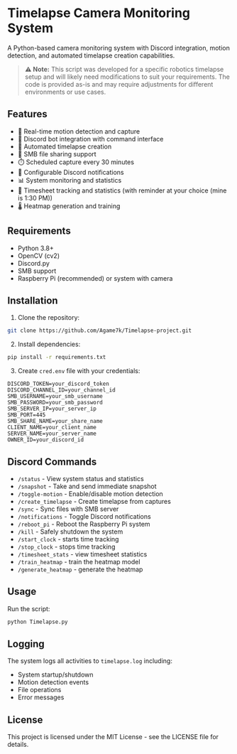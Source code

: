 # Timelapse Camera Monitoring System

A Python-based camera monitoring system with Discord integration, motion detection, and automated timelapse creation capabilities.
> **⚠️ Note:**
> This script was developed for a specific robotics timelapse setup and will likely need modifications to suit your requirements. The code is provided as-is and may require adjustments for different environments or use cases.

## Features

- 📸 Real-time motion detection and capture
- 🤖 Discord bot integration with command interface
- 🎥 Automated timelapse creation
- 📁 SMB file sharing support
- ⏱️ Scheduled capture every 30 minutes
- 🔔 Configurable Discord notifications
- 📊 System monitoring and statistics
- 📝 Timesheet tracking and statistics (with reminder at your choice (mine is 1:30 PM))
- 🌡️ Heatmap generation and training

## Requirements

- Python 3.8+
- OpenCV (cv2)
- Discord.py
- SMB support
- Raspberry Pi (recommended) or system with camera

## Installation

1. Clone the repository:
```bash
git clone https://github.com/Agame7k/Timelapse-project.git
```

2. Install dependencies:
```bash
pip install -r requirements.txt
```

3. Create `cred.env` file with your credentials:
```env
DISCORD_TOKEN=your_discord_token
DISCORD_CHANNEL_ID=your_channel_id
SMB_USERNAME=your_smb_username
SMB_PASSWORD=your_smb_password
SMB_SERVER_IP=your_server_ip
SMB_PORT=445
SMB_SHARE_NAME=your_share_name
CLIENT_NAME=your_client_name
SERVER_NAME=your_server_name
OWNER_ID=your_discord_id
```

## Discord Commands

- `/status` - View system status and statistics
- `/snapshot` - Take and send immediate snapshot
- `/toggle-motion` - Enable/disable motion detection
- `/create_timelapse` - Create timelapse from captures
- `/sync` - Sync files with SMB server
- `/notifications` - Toggle Discord notifications
- `/reboot_pi` - Reboot the Raspberry Pi system
- `/kill` - Safely shutdown the system
- `/start_clock` - starts time tracking
- `/stop_clock` - stops time tracking
- `/timesheet_stats` - view timesheet statistics
- `/train_heatmap` - train the heatmap model
- `/generate_heatmap` - generate the heatmap


## Usage

Run the script:
```bash
python Timelapse.py
```

## Logging

The system logs all activities to `timelapse.log` including:

- System startup/shutdown
- Motion detection events
- File operations
- Error messages

## License

This project is licensed under the MIT License - see the LICENSE file for details.
